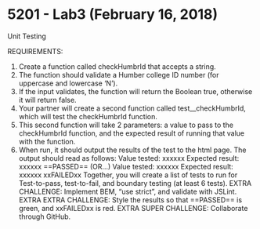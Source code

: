 # 5201 - Lab3 (February 16, 2018)
Unit Testing 

REQUIREMENTS:
1. Create a function called checkHumbrId that accepts a string.
2. The function should validate a Humber college ID number (for uppercase and lowercase ‘N’).
3. If the input validates, the function will return the Boolean true, otherwise it will return false.
4. Your partner will create a second function called test__checkHumbrId, which will test the checkHumbrId function.
5. This second function will take 2 parameters: a value to pass to the checkHumbrId function, and the expected result of running that value with the function.
6. When run, it should output the results of the test to the html page. The output should read as follows:
Value tested: xxxxxx Expected result: xxxxxx ==PASSED== (OR…)
Value tested: xxxxxx Expected result: xxxxxx xxFAILEDxx
Together, you will create a list of tests to run for Test-to-pass, test-to-fail, and boundary testing (at least 6 tests).
EXTRA CHALLENGE: Implement BEM, “use strict”, and validate with JSLint.
EXTRA EXTRA CHALLENGE: Style the results so that ==PASSED== is green, and xxFAILEDxx is red.
EXTRA SUPER CHALLENGE: Collaborate through GitHub.
